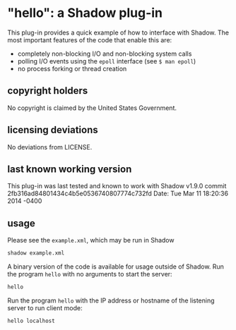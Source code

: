 "hello": a Shadow plug-in
=========================

This plug-in provides a quick example of how to interface with Shadow.
The most important features of the code that enable this are:
 + completely non-blocking I/O and non-blocking system calls
 + polling I/O events using the `epoll` interface (see `$ man epoll`)
 + no process forking or thread creation

copyright holders
-----------------

No copyright is claimed by the United States Government.

licensing deviations
--------------------

No deviations from LICENSE.

last known working version
--------------------------

This plug-in was last tested and known to work with 
Shadow v1.9.0
commit 2fb316ad84801434c4b5e0536740807774c732fd
Date:   Tue Mar 11 18:20:36 2014 -0400

usage
-----

Please see the `example.xml`, which may be run in Shadow

```bash
shadow example.xml
```

A binary version of the code is available for usage outside of Shadow.
Run the program `hello` with no arguments to start the server:

```bash
hello
```

Run the program `hello` with the IP address or hostname of the listening
server to run client mode:

```bash
hello localhost
```
